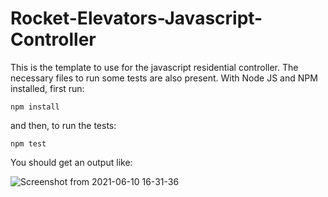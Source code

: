 # Rocket-Elevators-Javascript-Controller
This is the template to use for the javascript residential controller. 
The necessary files to run some tests are also present. With Node JS and NPM installed, first run:

`npm install`

and then, to run the tests:

`npm test`

You should get an output like:

![Screenshot from 2021-06-10 16-31-36](https://user-images.githubusercontent.com/28630658/121592985-5edd2600-ca09-11eb-9ff0-38215b74c67c.png)

